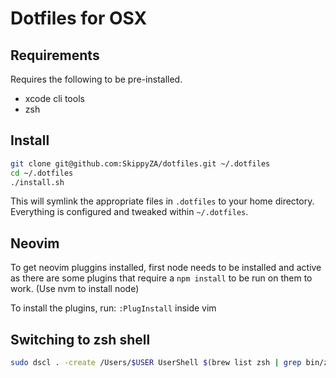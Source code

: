 # Dotfiles for OSX

## Requirements

Requires the following to be pre-installed.
 * xcode cli tools
 * zsh

## Install

```sh
git clone git@github.com:SkippyZA/dotfiles.git ~/.dotfiles
cd ~/.dotfiles
./install.sh
```

This will symlink the appropriate files in `.dotfiles` to your home directory.
Everything is configured and tweaked within `~/.dotfiles`.

## Neovim

To get neovim pluggins installed, first node needs to be installed and active
as there are some plugins that require a `npm install` to be run on them to
work. (Use nvm to install node)

To install the plugins, run: `:PlugInstall` inside vim

## Switching to zsh shell

```bash
sudo dscl . -create /Users/$USER UserShell $(brew list zsh | grep bin/zsh$ | head -n 1)
```
